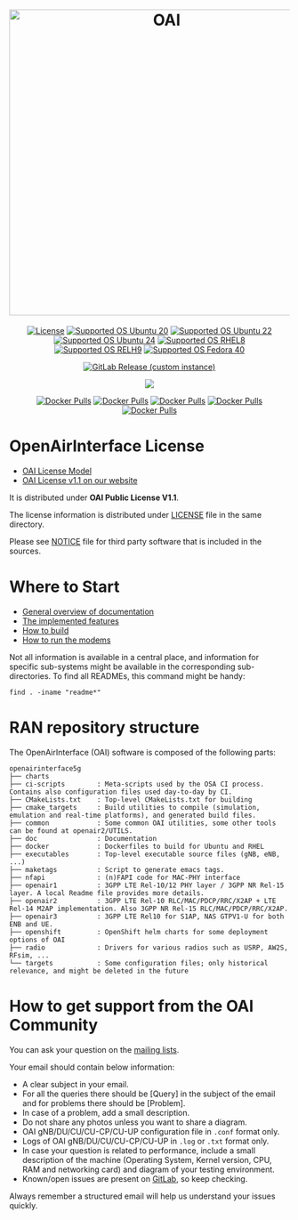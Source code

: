 <h1 align="center">
    <a href="https://openairinterface.org/"><img src="https://openairinterface.org/wp-content/uploads/2015/06/cropped-oai_final_logo.png" alt="OAI" width="550"></a>
</h1>

<p align="center">
    <a href="https://gitlab.eurecom.fr/oai/openairinterface5g/-/blob/master/LICENSE"><img src="https://img.shields.io/badge/license-OAI--Public--V1.1-blue" alt="License"></a>
    <a href="https://releases.ubuntu.com/20.04/"><img src="https://img.shields.io/badge/OS-Ubuntu20-Green" alt="Supported OS Ubuntu 20"></a>
    <a href="https://releases.ubuntu.com/22.04/"><img src="https://img.shields.io/badge/OS-Ubuntu22-Green" alt="Supported OS Ubuntu 22"></a>
    <a href="https://releases.ubuntu.com/24.04/"><img src="https://img.shields.io/badge/OS-Ubuntu24-Green" alt="Supported OS Ubuntu 24"></a>
    <a href="https://www.redhat.com/en/technologies/linux-platforms/enterprise-linux"><img src="https://img.shields.io/badge/OS-RHEL8-Green" alt="Supported OS RHEL8"></a>
    <a href="https://www.redhat.com/en/technologies/linux-platforms/enterprise-linux"><img src="https://img.shields.io/badge/OS-RHEL9-Green" alt="Supported OS RELH9"></a>
    <a href="https://getfedora.org/en/workstation/"><img src="https://img.shields.io/badge/OS-Fedore40-Green" alt="Supported OS Fedora 40"></a>
</p>

<p align="center">
    <a href="https://gitlab.eurecom.fr/oai/openairinterface5g/-/releases"><img alt="GitLab Release (custom instance)" src="https://img.shields.io/gitlab/v/release/oai/openairinterface5g?gitlab_url=https%3A%2F%2Fgitlab.eurecom.fr&include_prereleases&sort=semver"></a>
</p>

<p align="center">
    <a href="https://jenkins-oai.eurecom.fr/job/RAN-Container-Parent/"><img src="https://img.shields.io/jenkins/build?jobUrl=https%3A%2F%2Fjenkins-oai.eurecom.fr%2Fjob%2FRAN-Container-Parent%2F&label=build%20Images"></a>
</p>

<p align="center">
  <a href="https://hub.docker.com/r/oaisoftwarealliance/oai-gnb"><img alt="Docker Pulls" src="https://img.shields.io/docker/pulls/oaisoftwarealliance/oai-gnb?label=gNB%20docker%20pulls"></a>
  <a href="https://hub.docker.com/r/oaisoftwarealliance/oai-nr-ue"><img alt="Docker Pulls" src="https://img.shields.io/docker/pulls/oaisoftwarealliance/oai-nr-ue?label=NR-UE%20docker%20pulls"></a>
  <a href="https://hub.docker.com/r/oaisoftwarealliance/oai-enb"><img alt="Docker Pulls" src="https://img.shields.io/docker/pulls/oaisoftwarealliance/oai-enb?label=eNB%20docker%20pulls"></a>
  <a href="https://hub.docker.com/r/oaisoftwarealliance/oai-lte-ue"><img alt="Docker Pulls" src="https://img.shields.io/docker/pulls/oaisoftwarealliance/oai-lte-ue?label=LTE-UE%20docker%20pulls"></a>
  <a href="https://hub.docker.com/r/oaisoftwarealliance/oai-nr-cuup"><img alt="Docker Pulls" src="https://img.shields.io/docker/pulls/oaisoftwarealliance/oai-nr-cuup?label=NR-CUUP%20docker%20pulls"></a>
</p>

# OpenAirInterface License #

 *  [OAI License Model](http://www.openairinterface.org/?page_id=101)
 *  [OAI License v1.1 on our website](http://www.openairinterface.org/?page_id=698)

It is distributed under **OAI Public License V1.1**.

The license information is distributed under [LICENSE](LICENSE) file in the same directory.

Please see [NOTICE](NOTICE.md) file for third party software that is included in the sources.

# Where to Start #

 *  [General overview of documentation](./doc/README.md)
 *  [The implemented features](./doc/FEATURE_SET.md)
 *  [How to build](./doc/BUILD.md)
 *  [How to run the modems](./doc/RUNMODEM.md)

Not all information is available in a central place, and information for
specific sub-systems might be available in the corresponding sub-directories.
To find all READMEs, this command might be handy:

```
find . -iname "readme*"
```

# RAN repository structure #

The OpenAirInterface (OAI) software is composed of the following parts: 

```
openairinterface5g
├── charts
├── ci-scripts        : Meta-scripts used by the OSA CI process. Contains also configuration files used day-to-day by CI.
├── CMakeLists.txt    : Top-level CMakeLists.txt for building
├── cmake_targets     : Build utilities to compile (simulation, emulation and real-time platforms), and generated build files.
├── common            : Some common OAI utilities, some other tools can be found at openair2/UTILS.
├── doc               : Documentation
├── docker            : Dockerfiles to build for Ubuntu and RHEL
├── executables       : Top-level executable source files (gNB, eNB, ...)
├── maketags          : Script to generate emacs tags.
├── nfapi             : (n)FAPI code for MAC-PHY interface
├── openair1          : 3GPP LTE Rel-10/12 PHY layer / 3GPP NR Rel-15 layer. A local Readme file provides more details.
├── openair2          : 3GPP LTE Rel-10 RLC/MAC/PDCP/RRC/X2AP + LTE Rel-14 M2AP implementation. Also 3GPP NR Rel-15 RLC/MAC/PDCP/RRC/X2AP.
├── openair3          : 3GPP LTE Rel10 for S1AP, NAS GTPV1-U for both ENB and UE.
├── openshift         : OpenShift helm charts for some deployment options of OAI
├── radio             : Drivers for various radios such as USRP, AW2S, RFsim, ...
└── targets           : Some configuration files; only historical relevance, and might be deleted in the future
```

# How to get support from the OAI Community # 

You can ask your question on the [mailing lists](https://gitlab.eurecom.fr/oai/openairinterface5g/-/wikis/MailingList).

Your email should contain below information:

- A clear subject in your email.
- For all the queries there should be [Query\] in the subject of the email and for problems there should be [Problem\].
- In case of a problem, add a small description.
- Do not share any photos unless you want to share a diagram.
- OAI gNB/DU/CU/CU-CP/CU-UP configuration file in `.conf` format only.
- Logs of OAI gNB/DU/CU/CU-CP/CU-UP in `.log` or `.txt` format only.
- In case your question is related to performance, include a small description of the machine (Operating System, Kernel version, CPU, RAM and networking card) and diagram of your testing environment.
- Known/open issues are present on [GitLab](https://gitlab.eurecom.fr/oai/openairinterface5g/-/issues), so keep checking.

Always remember a structured email will help us understand your issues quickly.
